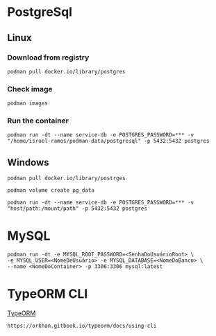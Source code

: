 # PostgreSql

## Linux

### Download from registry 

```shell
podman pull docker.io/library/postgres 
```

### Check image 
```shell
podman images 
```

### Run the container 

```shell
podman run -dt --name service-db -e POSTGRES_PASSWORD=*** -v "/home/israel-ramos/podman-data/postgresql" -p 5432:5432 postgres
```

## Windows

```shell
podman pull docker.io/library/postrges

podman volume create pg_data

podman run -dt --name service-db -e POSTGRES_PASSWORD=*** -v "host/path:/mount/path" -p 5432:5432 postgres
```

# MySQL

```shell
podman run -dt -e MYSQL_ROOT_PASSWORD=<SenhaDoUsuárioRoot> \
-e MYSQL_USER=<NomeDeUsuário> -e MYSQL_DATABASE=<NomeDoBanco> \
--name <NomeDoContainer> -p 3306:3306 mysql:latest
```

# TypeORM CLI

[TypeORM](https://orkhan.gitbook.io/typeorm/docs/using-cli)

```bash
https://orkhan.gitbook.io/typeorm/docs/using-cli
```
